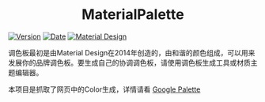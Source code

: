 <h1 align="center">MaterialPalette</h1>

[![Version](https://img.shields.io/badge/version-1.0.0-blue.svg)](https://github.com/ChenZeFengHi/material-palette)  [![Date](https://img.shields.io/badge/date-2014-blue.svg)](https://github.com/ChenZeFengHi/material-palette)  [![Material Design](https://img.shields.io/badge/material%20design-color%20palettes-brightgreen.svg)](https://github.com/ChenZeFengHi/material-palette)

调色板最初是由Material Design在2014年创造的，由和谐的颜色组成，可以用来发展你的品牌调色板。要生成自己的协调调色板，请使用调色板生成工具或材质主题编辑器。

本项目是抓取了网页中的Color生成，详情请看 [Google Palette](https://material.io/design/color/#tools-for-picking-colors)